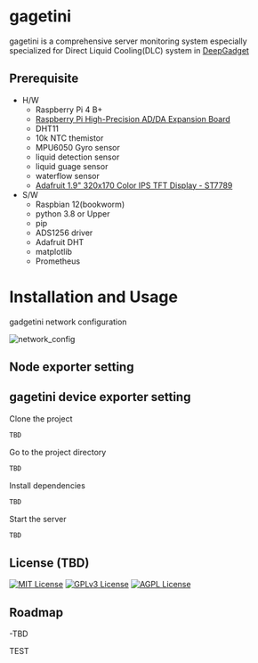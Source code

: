 # gagetini
gagetini is a comprehensive server monitoring system especially specialized for Direct Liquid Cooling(DLC) system in [DeepGadget](https://deepgadget.com/)



## Prerequisite
* H/W
  * Raspberry Pi 4 B+
  * [Raspberry Pi High-Precision AD/DA Expansion Board](https://www.waveshare.com/wiki/High-Precision_AD/DA_Board)
  * DHT11
  * 10k NTC themistor
  * MPU6050 Gyro sensor
  * liquid detection sensor
  * liquid guage sensor
  * waterflow sensor
  * [Adafruit 1.9" 320x170 Color IPS TFT Display - ST7789](https://www.adafruit.com/product/5394)
* S/W
  * Raspbian 12(bookworm)
  * python 3.8 or Upper
  * pip
  * ADS1256 driver
  * Adafruit DHT
  * matplotlib
  * Prometheus

# Installation and Usage
gadgetini network configuration

![network_config](https://github.com/user-attachments/assets/850adc16-877a-486c-9431-875418af8b74)
## Node exporter setting

## gagetini device exporter setting

Clone the project

```bash
TBD
```

Go to the project directory

```bash
TBD
```

Install dependencies

```bash
TBD
```

Start the server

```bash
TBD
```


## License (TBD)

[![MIT License](https://img.shields.io/badge/License-MIT-green.svg)](https://choosealicense.com/licenses/mit/)
[![GPLv3 License](https://img.shields.io/badge/License-GPL%20v3-yellow.svg)](https://opensource.org/licenses/)
[![AGPL License](https://img.shields.io/badge/license-AGPL-blue.svg)](http://www.gnu.org/licenses/agpl-3.0)


## Roadmap

-TBD


TEST
